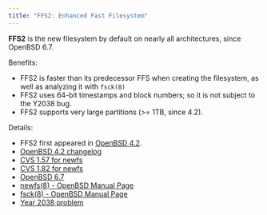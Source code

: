 ```yaml
---
title: "FFS2: Enhanced Fast Filesystem"
---
```


**FFS2** is the new filesystem by default on nearly all architectures, since OpenBSD 6.7.

Benefits: 

* FFS2 is faster than its predecessor FFS when creating the filesystem, 
	as well as analyzing it with `fsck(8)`
* FFS2 uses 64-bit timestamps and block numbers; so it is not subject to 
	the Y2038 bug.
* FFS2 supports very large partitions (>= 1TB, since 4.2).

Details:
* FFS2 first appeared in [OpenBSD 4.2](https://www.openbsd.org/42.html).
* [OpenBSD 4.2 changelog](https://www.openbsd.org/plus42.html)
* [CVS 1.57 for newfs](https://cvsweb.openbsd.org/src/sbin/newfs/newfs.c?rev=1.57&content-type=text/x-cvsweb-markup)
* [CVS 1.82 for newfs](https://cvsweb.openbsd.org/src/sbin/newfs/newfs.c?rev=1.82&content-type=text/x-cvsweb-markup)
* [OpenBSD 6.7](https://www.openbsd.org/67.html)
* [newfs(8) - OpenBSD Manual Page](https://man.openbsd.org/newfs.8)
* [fsck(8)  - OpenBSD Manual Page](https://man.openbsd.org/fsck.8)
* [Year 2038 problem](https://en.wikipedia.org/wiki/Year_2038_problem)

